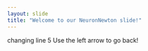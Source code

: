 ```yaml
---
layout: slide
title: "Welcome to our NeuronNewton slide!"
---
```

changing line 5
Use the left arrow to go back!
